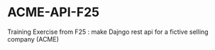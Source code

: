 # ACME-API-F25
Training Exercise from F25 : make Dajngo rest api for a fictive selling company (ACME)
